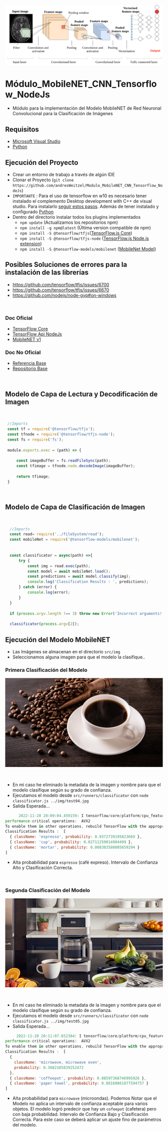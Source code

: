 ![Index app](https://github.com/andresWeitzel/Modulo_MobileNET_CNN_Tensorflow_NodeJs/blob/master/doc/cnn-sample.png)

# Módulo_MobileNET_CNN_Tensorflow_NodeJs

* Módulo para la implementación del Modelo MobileNET de Red Neuronal Convolucional para la Clasificación de Imágenes

## Requisitos
* [Microsoft Visual Studio](https://bobbyhadz.com/blog/npm-err-gyp-err-find-vs-you-need-to-install-the-latest-version)
* [Python](https://www.python.org/downloads/)

## Ejecución del Proyecto
* Crear un entorno de trabajo a través de algún IDE
* Clonar el Proyecto (`git clone https://github.com/andresWeitzel/Modulo_MobileNET_CNN_Tensorflow_NodeJs`)
* `IMPORTANTE` : Para el uso de tensorflow en w10 es necesario tener instalado el complemento Desktop development with C++ de visual studio. Para instalarlo [seguir estos pasos](https://bobbyhadz.com/blog/npm-err-gyp-err-find-vs-you-need-to-install-the-latest-version). Además de tener instalado y configurado [Python](https://www.python.org/downloads/)
* Dentro del directorio instalar todos los plugins implementados
  * `npm update` (Actualizamos los repositorios npm)
  * `npm install -g npm@latest` (Última version compatible de npm)
  * `npm install -S @tensorflow/tfjs`([TensorFlow.js Core](https://github.com/tensorflow/tfjs#tensorflowjs))
  * `npm install -S @tensorflow/tfjs-node` ([TensorFlow.js Node.js extension](https://www.npmjs.com/package/@tensorflow/tfjs-node))
  * `npm install -S @tensorflow-models/mobilenet` ([MobileNet Model](https://www.npmjs.com/package/@tensorflow-models/mobilenet))
   
## Posibles Soluciones de errores para la instalación de las librerías
  * https://github.com/tensorflow/tfjs/issues/6700
  * https://github.com/tensorflow/tfjs/issues/6670
  * https://github.com/nodejs/node-gyp#on-windows


</br>

### Doc Oficial
* [TensorFlow Core](https://github.com/tensorflow/tfjs#tensorflowjs)
* [TensorFlow Api NodeJs](https://js.tensorflow.org/api_node/4.0.0/)
* [MobileNET v1](https://github.com/tensorflow/models/blob/master/research/slim/nets/mobilenet_v1.md)

### Doc No Oficial
* [Referencia Base](https://becominghuman.ai/image-classification-machine-learning-in-node-js-with-tensorflow-js-dd8e20ba5024)
* [Repositorio Base](https://github.com/tejas77/node-image-classification)

</br>

## Modelo de Capa de Lectura y Decodificación de Imagen 

</br>

  ``` js
   //Imports
   const tf = require('@tensorflow/tfjs');
   const tfnode = require('@tensorflow/tfjs-node');
   const fs = require('fs');

   module.exports.exec = (path) => {

       const imageBuffer = fs.readFileSync(path);
       const tfimage = tfnode.node.decodeImage(imageBuffer);

       return tfimage;
   }

  ```
  
  </br>

## Modelo de Capa de Clasificación de Imagen 

</br>

  ``` js
    //Imports
    const read= require('../fileSystem/read');
    const mobileNet = require('@tensorflow-models/mobilenet');


    const classificator = async(path) =>{
        try {
            const img = read.exec(path);
            const model = await mobileNet.load();
            const predictions = await model.classify(img);
            console.log('Classification Results : ', predictions);
        } catch (error) {
            console.log(error);
        }
    }

    if (process.argv.length !== 3) throw new Error('Incorrect arguments!');

    classificator(process.argv[2]);

  ```
  
  ## Ejecución del Modelo MobileNET
  * Las Imágenes se almacenan en el directorio `src/img`
  * Seleccionamos alguna imagen para que el modelo la clasifique..
  
  ### Primera Clasificación del Modelo
  ![Index app](https://github.com/andresWeitzel/Modulo_MobileNET_CNN_Tensorflow_NodeJs/blob/master/src/img/test04.jpg)
  
  </br>
  
  * En mi caso he eliminado la metadata de la imagen y nombre para que el modelo clasifique según su grado de confianza.
  * Ejecutamos el modelo desde `src/runners/classificator` con `node classificator.js ../img/test04.jpg`
  * Salida Esperada...
  
   ``` js
         2022-11-20 20:09:04.459159: I tensorflow/core/platform/cpu_feature_guard.cc:193] This TensorFlow binary is optimized with oneAPI Deep Neural Network Library (oneDNN) to use the following CPU instructions in 
   performance-critical operations:  AVX2
   To enable them in other operations, rebuild TensorFlow with the appropriate compiler flags.
   Classification Results :  [
     { className: 'espresso', probability: 0.9372739195823669 },        
     { className: 'cup', probability: 0.02711259014904499 },
     { className: 'mortar', probability: 0.008303580805659294 }
   ]

  ```
  
  * Alta probabilidad para `espresso` (café expreso). Intervalo de Confianza Alto y Clasificación Correcta.
  
  </br>
  
  ### Segunda Clasificación del Modelo
  ![Index app](https://github.com/andresWeitzel/Modulo_MobileNET_CNN_Tensorflow_NodeJs/blob/master/src/img/test05.jpg)
  
  </br>
  
  * En mi caso he eliminado la metadata de la imagen y nombre para que el modelo clasifique según su grado de confianza.
  * Ejecutamos el modelo desde `src/runners/classificator` con `node classificator.js ../img/test05.jpg`
  * Salida Esperada...
  
   ``` js
        2022-11-20 20:11:07.652384: I tensorflow/core/platform/cpu_feature_guard.cc:193] This TensorFlow binary is optimized with oneAPI Deep Neural Network Library (oneDNN) to use the following CPU instructions in 
   performance-critical operations:  AVX2
   To enable them in other operations, rebuild TensorFlow with the appropriate compiler flags.
   Classification Results :  [
     {
       className: 'microwave, microwave oven',
       probability: 0.3682105839252472
     },
     { className: 'coffeepot', probability: 0.08597368746995926 },      
     { className: 'paper towel', probability: 0.08168061077594757 }     
   ]

  ```
  
  * Alta probabilidad para `microwave` (microondas). Podemos Notar que el Modelo no aplica un intervalo de confianza aceptable para varios objetos. El modelo logró predecir que hay un `cofeepot` (cafetera) pero con baja probabilidad. Intervalo de Confianza Bajo y Clasificación Correcta. Para este caso se deberá aplicar un ajuste fino de parámetros del modelo.

 
  
  
